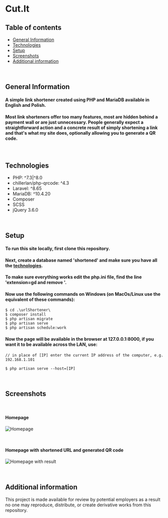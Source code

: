 # Cut.It

## Table of contents

-   [General Information](#general-information)
-   [Technologies](#technologies)
-   [Setup](#setup)
-   [Screenshots](#screenshots)
-   [Additional information](#additional-information)

<br />

## General Information

#### A simple link shortener created using PHP and MariaDB available in English and Polish.

#### Most link shorteners offer too many features, most are hidden behind a payment wall or are just unnecessary. People generally expect a straightforward action and a concrete result of simply shortening a link and that's what my site does, optionally allowing you to generate a QR code.

<br />

## Technologies

-   PHP: ^7.3|^8.0
-   chillerlan/php-qrcode: ^4.3
-   Laravel: ^8.65
-   MariaDB: ^10.4.20
-   Composer
-   SCSS
-   jQuery 3.6.0

<br />

## Setup

#### To run this site locally, first clone this repository.

#### Next, create a database named 'shortened' and make sure you have all the [technologies](#technologies).

#### To make sure everything works edit the php.ini file, find the line 'extension=gd and remove '.

#### Now use the following commands on Windows (on MacOs/Linux use the equivalent of these commands):

```
$ cd .\urlShortener\
$ composer install
$ php artisan migrate
$ php artisan serve
$ php artisan schedule:work
```

#### Now the page will be available in the browser at 127.0.0.1:8000, if you want it to be available across the LAN, use:


```
// in place of [IP] enter the current IP address of the computer, e.g. 192.168.1.101

$ php artisan serve --host=[IP]
```

<br />

## Screenshots

<br />

#### Homepage

![Homepage](https://user-images.githubusercontent.com/61974579/147574153-2e77b14c-1b9a-4677-a4e2-5b1fc66ef909.jpg)

<br />

#### Homepage with shortened URL and generated QR code

![Homepage with result](https://user-images.githubusercontent.com/61974579/147574777-d39ca674-aef9-46d1-a770-cefadd384ee0.jpg)

<br />

## Additional information
This project is made available for review by potential employers as a result no one may reproduce, distribute, or create derivative works from this repository.
